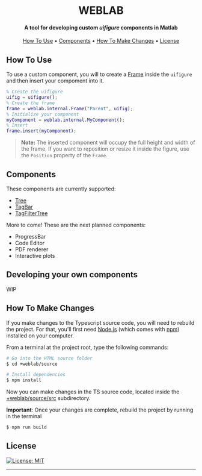 <h1 align="center">
  WEBLAB
</h1>

<h4 align="center">A tool for developing custom <em>uifigure</em> components in Matlab</h4>


<p align="center">
  <a href="#how-to-use">How To Use</a> • 
  <a href="#components">Components</a> • 
  <a href="#how-to-make-changes">How To Make Changes</a> •
  <a href="#license">License</a>
</p>



## How To Use

To use a custom component, you will to create a
[Frame](/%2Bweblab/%2Binternal/Frame.m) inside the `uifigure` and then insert
your compoment into it.

```matlab
% Create the uifigure
uifig = uifigure();
% Create the frame
frame = weblab.internal.Frame("Parent", uifig);
% Initialize your component
myComponent = weblab.internal.MyComponent();
% Insert
frame.insert(myComponent);
```

> **Note:** The inserted component will occupy the full height and width of the
> frame. If you want to reposition or resize it inside the figure, use the
> `Position` property of the `Frame`.

## Components

These components are currently supported:

- [Tree](/docs/components/Tree.md)
- [TagBar](/docs/components/TagBar.md)
- [TagFilterTree](/docs/components/TagFilterTree.md)

More to come! These are the next planned components:
- ProgressBar
- Code Editor
- PDF renderer
- Interactive plots

## Developing your own components

WIP

## How To Make Changes

If you make changes to the Typescript source code, you will need to rebuild the
project. For that, you'll first need [Node.js](https://nodejs.org/en/download/)
(which comes with [npm](http://npmjs.com)) installed on your computer.

From a terminal at the project root, type the following commands:

```bash
# Go into the HTML source folder
$ cd +weblab/source

# Install dependencies
$ npm install
```

Now you can make changes in the TS source code, located inside the
[+weblab/source/src](/%2Bweblab/source/src/) subdirectory.

**Important**: Once your changes are complete, rebuild the project by running in
the terminal

```bash
$ npm run build
```

## License

[![License: MIT](https://img.shields.io/badge/License-MIT-yellow.svg)](/LICENSE)

---
